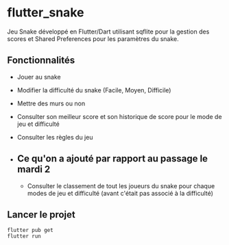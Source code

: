 # flutter_snake

Jeu Snake développé en Flutter/Dart utilisant sqflite pour la gestion des scores et Shared Preferences pour les paramètres du snake.

## Fonctionnalités

- Jouer au snake
- Modifier la difficulté du snake (Facile, Moyen, Difficile)
- Mettre des murs ou non
- Consulter son meilleur score et son historique de score pour le mode de jeu et difficulté
- Consulter les règles du jeu

- ## Ce qu'on a ajouté par rapport au passage le mardi 2

  - Consulter le classement de tout les joueurs du snake pour chaque modes de jeu et difficulté (avant c'était pas associé à la difficulté)

## Lancer le projet

```
flutter pub get
flutter run
```
